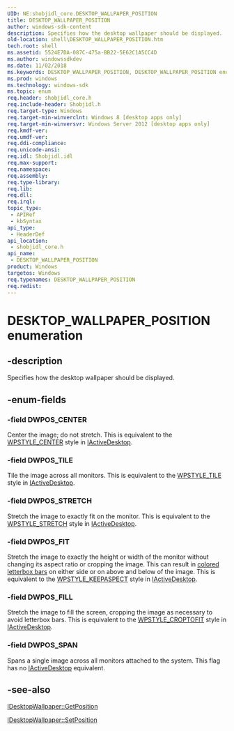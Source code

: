 ```yaml
---
UID: NE:shobjidl_core.DESKTOP_WALLPAPER_POSITION
title: DESKTOP_WALLPAPER_POSITION
author: windows-sdk-content
description: Specifies how the desktop wallpaper should be displayed.
old-location: shell\DESKTOP_WALLPAPER_POSITION.htm
tech.root: shell
ms.assetid: 5524E7DA-087C-475a-BB22-5E62C1A5CC4D
ms.author: windowssdkdev
ms.date: 11/02/2018
ms.keywords: DESKTOP_WALLPAPER_POSITION, DESKTOP_WALLPAPER_POSITION enumeration [Windows Shell], DWPOS_CENTER, DWPOS_FILL, DWPOS_FIT, DWPOS_SPAN, DWPOS_STRETCH, DWPOS_TILE, shell.DESKTOP_WALLPAPER_POSITION, shobjidl_core/DESKTOP_WALLPAPER_POSITION, shobjidl_core/DWPOS_CENTER, shobjidl_core/DWPOS_FILL, shobjidl_core/DWPOS_FIT, shobjidl_core/DWPOS_SPAN, shobjidl_core/DWPOS_STRETCH, shobjidl_core/DWPOS_TILE
ms.prod: windows
ms.technology: windows-sdk
ms.topic: enum
req.header: shobjidl_core.h
req.include-header: Shobjidl.h
req.target-type: Windows
req.target-min-winverclnt: Windows 8 [desktop apps only]
req.target-min-winversvr: Windows Server 2012 [desktop apps only]
req.kmdf-ver: 
req.umdf-ver: 
req.ddi-compliance: 
req.unicode-ansi: 
req.idl: Shobjidl.idl
req.max-support: 
req.namespace: 
req.assembly: 
req.type-library: 
req.lib: 
req.dll: 
req.irql: 
topic_type:
 - APIRef
 - kbSyntax
api_type:
 - HeaderDef
api_location:
 - shobjidl_core.h
api_name:
 - DESKTOP_WALLPAPER_POSITION
product: Windows
targetos: Windows
req.typenames: DESKTOP_WALLPAPER_POSITION
req.redist: 
---
```


# DESKTOP_WALLPAPER_POSITION enumeration


## -description


Specifies how the desktop wallpaper should be displayed.


## -enum-fields




### -field DWPOS_CENTER

Center the image; do not stretch. This is equivalent to the <a href="https://msdn.microsoft.com/6d1a2f69-0730-4805-8b50-071332ff7070">WPSTYLE_CENTER</a> style in <a href="https://msdn.microsoft.com/4d572b86-36e8-417b-857c-eb477c04c691">IActiveDesktop</a>.


### -field DWPOS_TILE

Tile the image across all monitors. This is equivalent to the <a href="https://msdn.microsoft.com/6d1a2f69-0730-4805-8b50-071332ff7070">WPSTYLE_TILE</a> style in <a href="https://msdn.microsoft.com/4d572b86-36e8-417b-857c-eb477c04c691">IActiveDesktop</a>.


### -field DWPOS_STRETCH

Stretch the image to exactly fit on the monitor. This is equivalent to the <a href="https://msdn.microsoft.com/6d1a2f69-0730-4805-8b50-071332ff7070">WPSTYLE_STRETCH</a> style in <a href="https://msdn.microsoft.com/4d572b86-36e8-417b-857c-eb477c04c691">IActiveDesktop</a>.


### -field DWPOS_FIT

Stretch the image to exactly the height or width of the monitor without changing its aspect ratio or cropping the image. This can result in <a href="https://msdn.microsoft.com/92666512-BE10-4ee7-B670-18F0C714A4C9">colored letterbox bars</a> on either side or on above and below of the image. This is equivalent to the <a href="https://msdn.microsoft.com/6d1a2f69-0730-4805-8b50-071332ff7070">WPSTYLE_KEEPASPECT</a> style in <a href="https://msdn.microsoft.com/4d572b86-36e8-417b-857c-eb477c04c691">IActiveDesktop</a>.


### -field DWPOS_FILL

Stretch the image to fill the screen, cropping the image as necessary to avoid letterbox bars. This is equivalent to the <a href="https://msdn.microsoft.com/6d1a2f69-0730-4805-8b50-071332ff7070">WPSTYLE_CROPTOFIT</a> style in <a href="https://msdn.microsoft.com/4d572b86-36e8-417b-857c-eb477c04c691">IActiveDesktop</a>.


### -field DWPOS_SPAN

Spans a single image across all monitors attached to the system. This flag has no <a href="https://msdn.microsoft.com/4d572b86-36e8-417b-857c-eb477c04c691">IActiveDesktop</a> equivalent.


## -see-also




<a href="https://msdn.microsoft.com/28D057DD-63CF-4078-9E0C-7DB61E1683EF">IDesktopWallpaper::GetPosition</a>



<a href="https://msdn.microsoft.com/A4993DB8-9132-43c1-B900-02BA5384B7A8">IDesktopWallpaper::SetPosition</a>
 

 

